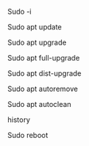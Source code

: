 Sudo -i

Sudo apt update

Sudo apt upgrade

Sudo apt full-upgrade

Sudo apt dist-upgrade

Sudo apt autoremove

Sudo apt autoclean

history

Sudo reboot
